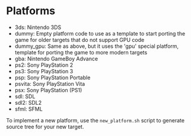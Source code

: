 # Platforms

* 3ds: Nintendo 3DS
* dummy: Empty platform code to use as a template to start porting the game for older targets that do not support GPU code
* dummy_gpu: Same as above, but it uses the 'gpu' special platform, template for porting the game to more modern targets
* gba: Nintendo GameBoy Advance
* ps2: Sony PlayStation 2
* ps3: Sony PlayStation 3
* psp: Sony PlayStation Portable
* psvita: Sony PlayStation Vita
* psx: Sony PlayStation (PS1)
* sdl: SDL
* sdl2: SDL2
* sfml: SFML

To implement a new platform, use the `new_platform.sh` script to generate source tree for your new target.
